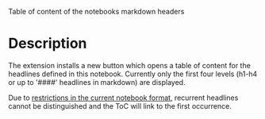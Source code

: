 Table of content of the notebooks markdown headers


Description
===========

The extension installs a new button which opens a table of content for 
the headlines defined in this notebook. Currently only the first four 
levels (h1-h4 or up to '####' headlines in markdown) are displayed.

Due to [restrictions in the current notebook format](https://github.com/jupyter/notebook/issues/77), 
recurrent headlines cannot be distinguished and the ToC will link to the 
first occurrence. 

